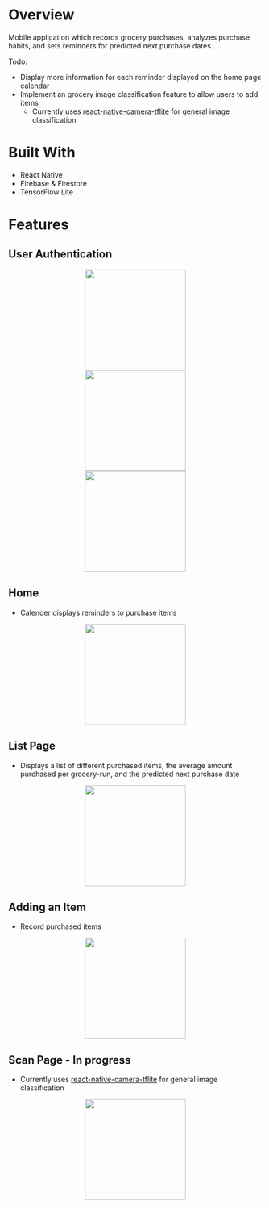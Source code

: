 # Overview
Mobile application which records grocery purchases, analyzes purchase habits, and sets reminders for predicted next purchase dates.

Todo:
- Display more information for each reminder displayed on the home page calendar
- Implement an grocery image classification feature to allow users to add items
    - Currently uses [react-native-camera-tflite](https://www.npmjs.com/package/react-native-camera-tflite) for general image classification

# Built With
- React Native
- Firebase & Firestore
- TensorFlow Lite

# Features

## User Authentication 
<center><img src="https://user-images.githubusercontent.com/46658332/153329979-b898dfe9-2c76-42eb-a4e7-2049ea669eb6.png" width="200"></center>
<center><img src="https://user-images.githubusercontent.com/46658332/153330002-cf860fb2-b66b-4938-a36a-0e6ae6591e7a.png" width="200"></center>
<center><img src="https://user-images.githubusercontent.com/46658332/153330049-ff160e11-10dc-47a9-93f3-303830442d2d.png" width="200"></center>

## Home
- Calender displays reminders to purchase items
<center><img src="https://user-images.githubusercontent.com/46658332/153330063-f6f994af-36e4-4dc7-b36d-cce5baa86cc4.png" width="200"></center>

## List Page
- Displays a list of different purchased items, the average amount purchased per grocery-run, and the predicted next purchase date
<center><img src="https://user-images.githubusercontent.com/46658332/153330116-bec2ae6d-53ff-4222-98b9-c22d5e2df9b9.png" width="200"></center>

## Adding an Item
- Record purchased items
<center><img src="https://user-images.githubusercontent.com/46658332/153330240-5556f64b-cd9b-4a4e-a29a-ded717db640a.png" width="200"></center>

## Scan Page - In progress
- Currently uses [react-native-camera-tflite](https://www.npmjs.com/package/react-native-camera-tflite) for general image classification
<center><img src="https://user-images.githubusercontent.com/46658332/153330265-a672c580-8a9d-40c8-adfb-c2d874eb6a21.png" width="200"></center>







